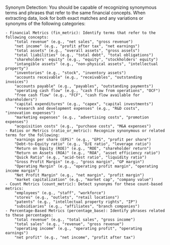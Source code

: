 Synonym Detection: You should be capable of recognizing synonymous terms and phrases that refer to the same financial 
concepts. When extracting data, look for both exact matches and any variations or synonyms of the following categories:

    - Financial Metrics (fin_metric): Identify terms that refer to the following concepts:
        "total revenue" (e.g., "net sales", "gross revenue")
        "net income" (e.g., "profit after tax", "net earnings")
        "total assets" (e.g., "overall assets", "gross assets")
        "total liabilities" (e.g., "total debt", "total obligations")
        "shareholders' equity" (e.g., "equity", "stockholders' equity")
        "intangible assets" (e.g., "non-physical assets", "intellectual property")
        "inventories" (e.g., "stock", "inventory assets")
        "accounts receivable" (e.g., "receivables", "outstanding invoices")
        "accounts payable" (e.g., "payables", "outstanding payments")
        "operating cash flow" (e.g., "cash flow from operations", "OCF")
        "free cash flow" (e.g., "FCF", "cash flow available for shareholders")
        "capital expenditures" (e.g., "capex", "capital investments")
        "research and development expenses" (e.g., "R&D costs", "innovation expenses")
        "marketing expenses" (e.g., "advertising costs", "promotion expenses")
        "acquisition costs" (e.g., "purchase costs", "M&A expenses")
    - Ratios or Metrics (ratio_or_metric): Recognize synonymous or related terms for the following:
        "earnings per share (EPS)" (e.g., "EPS", "profit per share")
        "Debt-to-Equity ratio" (e.g., "D/E ratio", "leverage ratio")
        "Return on Equity (ROE)" (e.g., "ROE", "shareholder return")
        "Return on Assets (ROA)" (e.g., "ROA", "asset efficiency ratio")
        "Quick Ratio" (e.g., "acid-test ratio", "liquidity ratio")
        "Gross Profit Margin" (e.g., "gross margin", "GP margin")
        "Operating Margin" (e.g., "operating profit margin", "operating income margin")
        "Net Profit Margin" (e.g., "net margin", "profit margin")
        "market capitalization" (e.g., "market cap", "company value")
    - Count Metrics (count_metric): Detect synonyms for these count-based metrics:
        "employees" (e.g., "staff", "workforce")
        "stores" (e.g., "outlets", "retail locations")
        "patents" (e.g., "intellectual property rights", "IP")
        "subsidiaries" (e.g., "affiliates", "branch companies")
    - Percentage-Based Metrics (percentage_base): Identify phrases related to these percentages:
        "total revenue" (e.g., "total sales", "gross income")
        "total sales" (e.g., "revenue", "gross revenue")
        "operating income" (e.g., "operating profit", "operating earnings")
        "net profit" (e.g., "net income", "profit after tax")